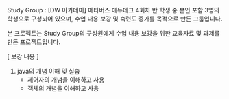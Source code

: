 Study Group : [DW 아카데미] 메타버스 에듀테크 4회차 반 학생 중 본인 포함 3명의 학생으로 구성되어 있으며,
수업 내용 보강 및 숙련도 증가를 목적으로 만든 그룹입니다.

본 프로젝트는 Study Group의 구성원에게 수업 내용 보강을 위한 교육자료 및 과제를 만든 프로젝트입니다.

[ 보강 내용 ]
1. java의 개념 이해 및 실습
   - 제어자의 개념을 이해하고 사용
   - 객체의 개념을 이해하고 사용
